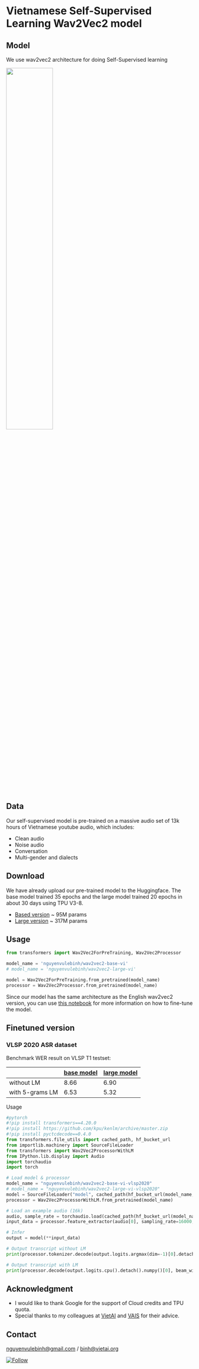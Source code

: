 # Vietnamese Self-Supervised Learning Wav2Vec2 model

## Model

We use wav2vec2 architecture for doing Self-Supervised learning

<img src="https://raw.githubusercontent.com/patrickvonplaten/scientific_images/master/wav2vec2.png" width=50% height=50%>

## Data

Our self-supervised model is pre-trained on a massive audio set of 13k hours of Vietnamese youtube audio, which includes:
  - Clean audio
  - Noise audio
  - Conversation
  - Multi-gender and dialects
  

## Download

We have already upload our pre-trained model to the Huggingface. The base model trained 35 epochs and the large model trained 20 epochs in about 30 days using TPU V3-8.

 - [Based version](https://huggingface.co/nguyenvulebinh/wav2vec2-base-vi) ~ 95M params
 - [Large version](https://huggingface.co/nguyenvulebinh/wav2vec2-large-vi) ~ 317M params

## Usage

```python
from transformers import Wav2Vec2ForPreTraining, Wav2Vec2Processor

model_name = 'nguyenvulebinh/wav2vec2-base-vi'
# model_name = 'nguyenvulebinh/wav2vec2-large-vi'

model = Wav2Vec2ForPreTraining.from_pretrained(model_name)
processor = Wav2Vec2Processor.from_pretrained(model_name)

```

Since our model has the same architecture as the English wav2vec2 version, you can use [this notebook](https://colab.research.google.com/drive/1FjTsqbYKphl9kL-eILgUc-bl4zVThL8F?usp=sharing) for more information on how to fine-tune the model.

## Finetuned version

### VLSP 2020 ASR dataset

Benchmark WER result on VLSP T1 testset:

| | [base model](https://huggingface.co/nguyenvulebinh/wav2vec2-base-vi-vlsp2020) | [large model](https://huggingface.co/nguyenvulebinh/wav2vec2-base-vi-vlsp2020) |
|---|---|---|
|without LM| 8.66  | 6.90 |
|with 5-grams LM| 6.53 | 5.32 |

Usage

```python
#pytorch
#!pip install transformers==4.20.0
#!pip install https://github.com/kpu/kenlm/archive/master.zip
#!pip install pyctcdecode==0.4.0
from transformers.file_utils import cached_path, hf_bucket_url
from importlib.machinery import SourceFileLoader
from transformers import Wav2Vec2ProcessorWithLM
from IPython.lib.display import Audio
import torchaudio
import torch

# Load model & processor
model_name = "nguyenvulebinh/wav2vec2-base-vi-vlsp2020"
# model_name = "nguyenvulebinh/wav2vec2-large-vi-vlsp2020"
model = SourceFileLoader("model", cached_path(hf_bucket_url(model_name,filename="model_handling.py"))).load_module().Wav2Vec2ForCTC.from_pretrained(model_name)
processor = Wav2Vec2ProcessorWithLM.from_pretrained(model_name)

# Load an example audio (16k)
audio, sample_rate = torchaudio.load(cached_path(hf_bucket_url(model_name, filename="t2_0000006682.wav")))
input_data = processor.feature_extractor(audio[0], sampling_rate=16000, return_tensors='pt')

# Infer
output = model(**input_data)

# Output transcript without LM
print(processor.tokenizer.decode(output.logits.argmax(dim=-1)[0].detach().cpu().numpy()))

# Output transcript with LM
print(processor.decode(output.logits.cpu().detach().numpy()[0], beam_width=100).text)
```

## Acknowledgment

- I would like to thank Google for the support of Cloud credits and TPU quota. 
- Special thanks to my colleagues at [VietAI](https://vietai.org/) and [VAIS](https://vais.vn/) for their advice.

## Contact 

nguyenvulebinh@gmail.com / binh@vietai.org

[![Follow](https://img.shields.io/twitter/follow/nguyenvulebinh?style=social)](https://twitter.com/intent/follow?screen_name=nguyenvulebinh)


